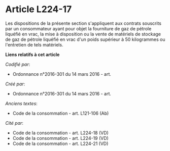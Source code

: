 # Article L224-17

Les dispositions de la présente section s'appliquent aux contrats souscrits par un consommateur ayant pour objet la
fourniture de gaz de pétrole liquéfié en vrac, la mise à disposition ou la vente de matériels de stockage de gaz de pétrole
liquéfié en vrac d'un poids supérieur à 50 kilogrammes ou l'entretien de tels matériels.

**Liens relatifs à cet article**

_Codifié par_:

  - Ordonnance n°2016-301 du 14 mars 2016 - art.

_Créé par_:

  - Ordonnance n°2016-301 du 14 mars 2016 - art.

_Anciens textes_:

  - Code de la consommation - art. L121-106 (Ab)

_Cité par_:

  - Code de la consommation - art. L224-18 (VD)
  - Code de la consommation - art. L224-19 (VD)
  - Code de la consommation - art. L224-21 (VD)
